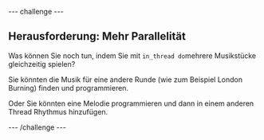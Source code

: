 \--- challenge \---

## Herausforderung: Mehr Parallelität

Was können Sie noch tun, indem Sie mit `in_thread do`mehrere Musikstücke gleichzeitig spielen?

Sie könnten die Musik für eine andere Runde (wie zum Beispiel London Burning) finden und programmieren.

Oder Sie könnten eine Melodie programmieren und dann in einem anderen Thread Rhythmus hinzufügen.

\--- /challenge \---